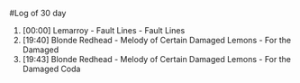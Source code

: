#Log of 30 day

1. [00:00] Lemarroy - Fault Lines - Fault Lines
1. [19:40] Blonde Redhead - Melody of Certain Damaged Lemons - For the Damaged
1. [19:43] Blonde Redhead - Melody of Certain Damaged Lemons - For the Damaged Coda

